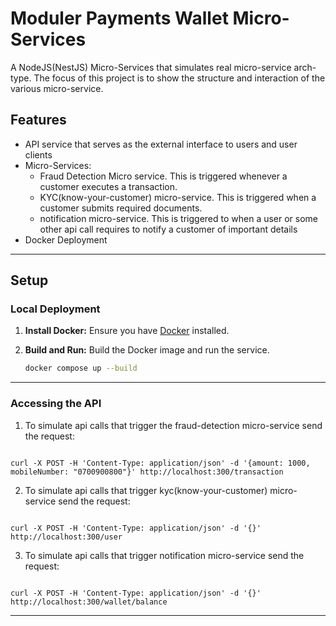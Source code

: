 # Moduler Payments Wallet Micro-Services

A NodeJS(NestJS) Micro-Services that simulates real micro-service arch-type. The focus of this project is to show the structure and interaction of the various
micro-service.

## Features

* API service that serves as the external interface to users and user clients
* Micro-Services:
  - Fraud Detection Micro service. This is triggered whenever a customer executes a transaction.
  - KYC(know-your-customer) micro-service. This is triggered when a customer submits required documents.
  - notification micro-service. This is triggered to when a user or some other api call requires to notify a customer of important details
* Docker Deployment

----

## Setup

### Local Deployment

1. **Install Docker:** Ensure you have [Docker](https://docs.docker.com/) installed.

2. **Build and Run:**
    Build the Docker image and run the service.

    ```bash
    docker compose up --build
    ```

-----
### Accessing the API

1. To simulate api calls that trigger the fraud-detection micro-service send the request:
```api

curl -X POST -H 'Content-Type: application/json' -d '{amount: 1000, mobileNumber: "0700900800"}' http://localhost:300/transaction
```

2. To simulate api calls that trigger kyc(know-your-customer) micro-service send the request:
```api

curl -X POST -H 'Content-Type: application/json' -d '{}' http://localhost:300/user
```

3. To simulate api calls that trigger notification micro-service send the request:
```api

curl -X POST -H 'Content-Type: application/json' -d '{}' http://localhost:300/wallet/balance
```


-----


